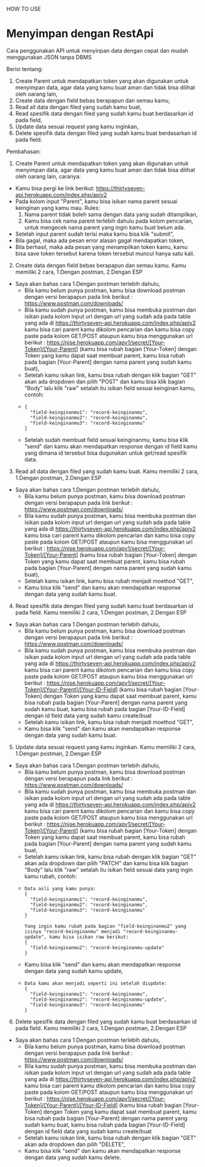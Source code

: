 HOW TO USE
# Menyimpan dengan RestApi
Cara penggunakan API untuk menyinpan data dengan cepat dan mudah menggunakan JSON tanpa DBMS

Berisi tentang:
1. Create Parent untuk mendapatkan token yang akan digunakan untuk menyimpan data, agar data yang kamu buat aman dan tidak bisa dilihat oleh oarang lain,
2. Create data dengan field bebas berapapun dan semau kamu,
3. Read all data dengan filed yang sudah kamu buat,
4. Read spesifik data dengan filed yang sudah kamu buat berdasarkan id pada field,
5. Update data sesuai request yang kamu inginkan,
6. Delete spesifik data dengan filed yang sudah kamu buat berdasarkan id pada field.

Pembahasan:
1. Create Parent untuk mendapatkan token yang akan digunakan untuk menyimpan data, agar data yang kamu buat aman dan tidak bisa dilihat oleh oarang lain, caranya:
- Kamu bisa pergi ke link berikut: https://thirtyseven-api.herokuapp.com/index.php/apiv2
- Pada kolom input "Parent", kamu bisa isikan nama parent sesuai keinginan yang kamu mau.
  Rules:
  1. Nama parent tidak boleh sama dengan data yang sudah ditampilkan,
  2. Kamu bisa cek nama parent terlebih dahulu pada kolom pencarian, untuk mengecek nama parent yang ingin kamu buat belum ada.
- Setelah input parent sudah terisi maka kamu bisa klik "submit",
- Bila gagal, maka ada pesan error alasan gagal mendapatkan token,
- Bila berhasil, maka ada pesan yang menampilkan token kamu, kamu bisa save token tersebut karena token tersebut muncul hanya satu kali.

2. Create data dengan field bebas berapapun dan semau kamu. Kamu memiliki 2 cara, 1.Dengan postman, 2.Dengan ESP
  - Saya akan bahas cara 1.Dengan postman terlebih dahulu,
    - Bila kamu belum punya postman, kamu bisa download postman dengan versi berapapun pada link berikut : https://www.postman.com/downloads/
    - Bila kamu sudah punya postman, kamu bisa membuka postman dan isikan pada kolom input url dengan url yang sudah ada pada table yang ada di https://thirtyseven-api.herokuapp.com/index.php/apiv2 kamu bisa cari parent kamu dikolom pencarian dan kamu bisa copy paste pada kolom GET/POST ataupun kamu bisa menggunakan url berikut : https://njse.herokuapp.com/apv1/secret/[Your-Token]/[Your-Parent] (kamu bisa rubah bagian [Your-Token] dengan Token yang kamu dapat saat membuat parent, kamu bisa rubah pada bagian [Your-Parent] dengan nama parent yang sudah kamu buat),
    - Setelah kamu isikan link, kamu bisa rubah dengan klik bagian "GET" akan ada dropdown dan pilih "POST" dan kamu bisa klik bagian "Body" lalu klik "raw" setalah itu isikan field sesuai keinginan kamu, contoh:
    -     {
            "field-keinginanmu1": "record-keinginanmu",
            "field-keinginanmu2": "record-keinginanmu",
            "field-keinginanmu3": "record-keinginanmu"
          }
    - Setelah sudah membuat field sesuai keinginanmu, kamu bisa klik "send" dan kamu akan mendapatkan response dengan id field kamu yang dimana id tersebut bisa dugunakan untuk get/read spesifik data.
 
 3. Read all data dengan filed yang sudah kamu buat. Kamu memiliki 2 cara, 1.Dengan postman, 2.Dengan ESP
  - Saya akan bahas cara 1.Dengan postman terlebih dahulu,
    - Bila kamu belum punya postman, kamu bisa download postman dengan versi berapapun pada link berikut : https://www.postman.com/downloads/
    - Bila kamu sudah punya postman, kamu bisa membuka postman dan isikan pada kolom input url dengan url yang sudah ada pada table yang ada di https://thirtyseven-api.herokuapp.com/index.php/apiv2 kamu bisa cari parent kamu dikolom pencarian dan kamu bisa copy paste pada kolom GET/POST ataupun kamu bisa menggunakan url berikut : https://njse.herokuapp.com/apv1/secret/[Your-Token]/[Your-Parent] (kamu bisa rubah bagian [Your-Token] dengan Token yang kamu dapat saat membuat parent, kamu bisa rubah pada bagian [Your-Parent] dengan nama parent yang sudah kamu buat),
    - Setelah kamu isikan link, kamu bisa rubah menjadi moethod "GET",
    - Kamu bisa klik "send" dan kamu akan mendapatkan response dengan data yang sudah kamu buat.
 
4. Read spesifik data dengan filed yang sudah kamu buat berdasarkan id pada field. Kamu memiliki 2 cara, 1.Dengan postman, 2.Dengan ESP
  - Saya akan bahas cara 1.Dengan postman terlebih dahulu,
    - Bila kamu belum punya postman, kamu bisa download postman dengan versi berapapun pada link berikut : https://www.postman.com/downloads/
    - Bila kamu sudah punya postman, kamu bisa membuka postman dan isikan pada kolom input url dengan url yang sudah ada pada table yang ada di https://thirtyseven-api.herokuapp.com/index.php/apiv2 kamu bisa cari parent kamu dikolom pencarian dan kamu bisa copy paste pada kolom GET/POST ataupun kamu bisa menggunakan url berikut : https://njse.herokuapp.com/apv1/secret/[Your-Token]/[Your-Parent]/[Your-ID-Field] (kamu bisa rubah bagian [Your-Token] dengan Token yang kamu dapat saat membuat parent, kamu bisa rubah pada bagian [Your-Parent] dengan nama parent yang sudah kamu buat, kamu bisa rubah pada bagian [Your-ID-Field] dengan id field data yang sudah kamu create/buat
    - Setelah kamu isikan link, kamu bisa rubah menjadi moethod "GET",
    - Kamu bisa klik "send" dan kamu akan mendapatkan response dengan data yang sudah kamu buat.

5. Update data sesuai request yang kamu inginkan. Kamu memiliki 2 cara, 1.Dengan postman, 2.Dengan ESP
  - Saya akan bahas cara 1.Dengan postman terlebih dahulu,
    - Bila kamu belum punya postman, kamu bisa download postman dengan versi berapapun pada link berikut : https://www.postman.com/downloads/
    - Bila kamu sudah punya postman, kamu bisa membuka postman dan isikan pada kolom input url dengan url yang sudah ada pada table yang ada di https://thirtyseven-api.herokuapp.com/index.php/apiv2 kamu bisa cari parent kamu dikolom pencarian dan kamu bisa copy paste pada kolom GET/POST ataupun kamu bisa menggunakan url berikut : https://njse.herokuapp.com/apv1/secret/[Your-Token]/[Your-Parent] (kamu bisa rubah bagian [Your-Token] dengan Token yang kamu dapat saat membuat parent, kamu bisa rubah pada bagian [Your-Parent] dengan nama parent yang sudah kamu buat,
    - Setelah kamu isikan link, kamu bisa rubah dengan klik bagian "GET" akan ada dropdown dan pilih "PATCH" dan kamu bisa klik bagian "Body" lalu klik "raw" setalah itu isikan field sesuai data yang ingin kamu rubah, contoh:
    -     Data asli yang kamu punya:
          {
            "field-keinginanmu1": "record-keinginanmu",
            "field-keinginanmu2": "record-keinginanmu",
            "field-keinginanmu3": "record-keinginanmu"
          }
          
          Yang ingin kamu rubah pada bagian "field-keinginanmu2" yang isinya "record-keinginanmu" menjadi "record-keinginanmu-update", kamu bisa isikan raw berikut:
          {
            "field-keinginanmu2": "record-keinginanmu-update"
          }
    - Kamu bisa klik "send" dan kamu akan mendapatkan response dengan data yang sudah kamu update,
    -     Data kamu akan menjadi seperti ini setelah diupdate:
          {
            "field-keinginanmu1": "record-keinginanmu",
            "field-keinginanmu2": "record-keinginanmu-update",
            "field-keinginanmu3": "record-keinginanmu"
          }

6. Delete spesifik data dengan filed yang sudah kamu buat berdasarkan id pada field. Kamu memiliki 2 cara, 1.Dengan postman, 2.Dengan ESP
  - Saya akan bahas cara 1.Dengan postman terlebih dahulu,
    - Bila kamu belum punya postman, kamu bisa download postman dengan versi berapapun pada link berikut : https://www.postman.com/downloads/
    - Bila kamu sudah punya postman, kamu bisa membuka postman dan isikan pada kolom input url dengan url yang sudah ada pada table yang ada di https://thirtyseven-api.herokuapp.com/index.php/apiv2 kamu bisa cari parent kamu dikolom pencarian dan kamu bisa copy paste pada kolom GET/POST ataupun kamu bisa menggunakan url berikut : https://njse.herokuapp.com/apv1/secret/[Your-Token]/[Your-Parent]/[Your-ID-Field] (kamu bisa rubah bagian [Your-Token] dengan Token yang kamu dapat saat membuat parent, kamu bisa rubah pada bagian [Your-Parent] dengan nama parent yang sudah kamu buat, kamu bisa rubah pada bagian [Your-ID-Field] dengan id field data yang sudah kamu create/buat
    - Setelah kamu isikan link, kamu bisa rubah dengan klik bagian "GET" akan ada dropdown dan pilih "DELETE",
    - Kamu bisa klik "send" dan kamu akan mendapatkan response dengan data yang sudah kamu delete.
  
